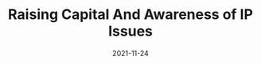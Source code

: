 ---
title: Raising Capital And Awareness of IP Issues
permalink: "https://imda-pixel.sg/event/288"
date: 2021-11-24
layout: post
description: ""
---